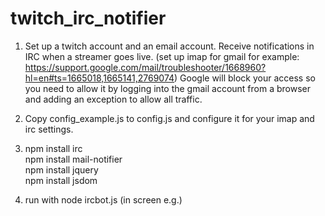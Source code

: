 twitch_irc_notifier
===================

1. Set up a twitch account and an email account. Receive notifications in IRC when a streamer goes live.
   (set up imap for gmail for example:
https://support.google.com/mail/troubleshooter/1668960?hl=en#ts=1665018,1665141,2769074)
   Google will block your access so you need to allow it by logging into the gmail account from a browser and adding an exception to allow all traffic.

2. Copy config_example.js to config.js and configure it for your imap and irc settings.

3. npm install irc<br>
   npm install mail-notifier<br>
   npm install jquery<br>
   npm install jsdom<br>

4. run with node ircbot.js (in screen e.g.)
